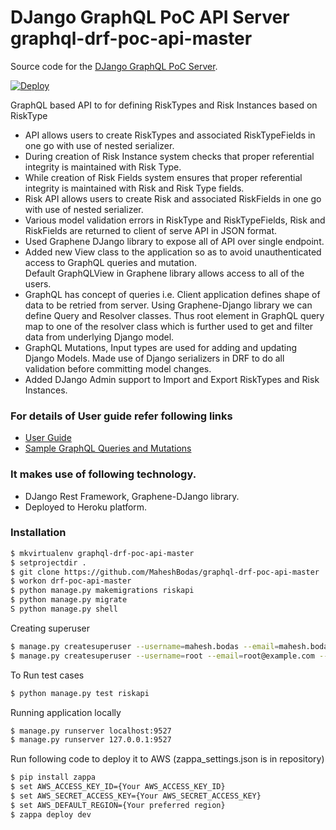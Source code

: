 # DJango GraphQL PoC API Server graphql-drf-poc-api-master

Source code for the [DJango GraphQL PoC Server][server].

[server]: https://github.com/MaheshBodas/graphql-drf-poc-api-master

[![Deploy](https://www.herokucdn.com/deploy/button.svg)](https://heroku.com/deploy)


GraphQL based API to for defining RiskTypes and Risk Instances based on RiskType

  - API allows users to create RiskTypes and associated RiskTypeFields
in one go with use of nested serializer.
  - During creation of Risk Instance system checks that proper referential integrity
is maintained with Risk Type.
  - While creation of Risk Fields system ensures that proper referential integrity is 
  maintained with Risk and Risk Type fields.
  - Risk API allows users to create Risk and associated RiskFields in one
go with use of nested serializer.
  - Various model validation errors in RiskType and RiskTypeFields, Risk
and RiskFields are returned to client of serve API in JSON format.
  - Used Graphene DJango library to expose all of API over single endpoint.
  - Added new View class to the application so as to avoid unauthenticated access to GraphQL queries and mutation.  
  Default GraphQLView in Graphene library allows access to all of the users.
  - GraphQL has concept of queries i.e. Client application defines shape of data to be retried from server. Using Graphene-Django library we can define Query and Resolver classes. Thus root element in GraphQL query map to one of the resolver class which is further used to get and filter data from underlying Django model.
  - GraphQL Mutations, Input types are used for adding and updating Django Models. Made use of Django serializers in DRF to do all validation before committing model changes.
  - Added DJango Admin support to Import and Export RiskTypes and Risk Instances.

### For details of User guide refer following links
- [User Guide](https://github.com/MaheshBodas/graphql-drf-poc-api-master/tree/master/blob/graphql-drf-poc-api-master-user-guide.pdf)
- [Sample GraphQL Queries and Mutations](https://github.com/MaheshBodas/graphql-drf-poc-api-master/tree/master/blob/graphql-query.txt)

### It makes use of following technology.
- DJango Rest Framework, Graphene-DJango library.
- Deployed to Heroku platform.

### Installation

```sh
$ mkvirtualenv graphql-drf-poc-api-master
$ setprojectdir .
$ git clone https://github.com/MaheshBodas/graphql-drf-poc-api-master
$ workon drf-poc-api-master 
$ python manage.py makemigrations riskapi
$ python manage.py migrate
S python manage.py shell
```

Creating superuser

```sh
$ manage.py createsuperuser --username=mahesh.bodas --email=mahesh.bodas@gmail.com
$ manage.py createsuperuser --username=root --email=root@example.com --noinput
```
To Run test cases
```sh 
$ python manage.py test riskapi
```
Running application locally
```sh 
$ manage.py runserver localhost:9527
$ manage.py runserver 127.0.0.1:9527
```
Run following code to deploy it to AWS (zappa_settings.json is in repository)
```sh 
$ pip install zappa
$ set AWS_ACCESS_KEY_ID={Your AWS_ACCESS_KEY_ID}
$ set AWS_SECRET_ACCESS_KEY={Your AWS_SECRET_ACCESS_KEY}
$ set AWS_DEFAULT_REGION={Your preferred region}
$ zappa deploy dev
